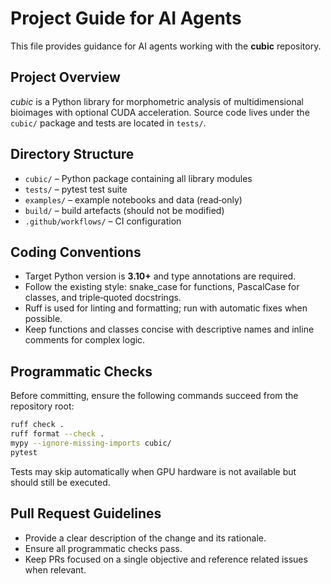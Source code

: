 # Project Guide for AI Agents

This file provides guidance for AI agents working with the **cubic** repository.

## Project Overview

*cubic* is a Python library for morphometric analysis of multidimensional bioimages with optional CUDA acceleration.  Source code lives under the `cubic/` package and tests are located in `tests/`.

## Directory Structure

- `cubic/` – Python package containing all library modules
- `tests/` – pytest test suite
- `examples/` – example notebooks and data (read‑only)
- `build/` – build artefacts (should not be modified)
- `.github/workflows/` – CI configuration

## Coding Conventions

- Target Python version is **3.10+** and type annotations are required.
- Follow the existing style: snake_case for functions, PascalCase for classes, and triple‑quoted docstrings.
- Ruff is used for linting and formatting; run with automatic fixes when possible.
- Keep functions and classes concise with descriptive names and inline comments for complex logic.

## Programmatic Checks

Before committing, ensure the following commands succeed from the repository root:

```bash
ruff check .
ruff format --check .
mypy --ignore-missing-imports cubic/
pytest
```

Tests may skip automatically when GPU hardware is not available but should still be executed.

## Pull Request Guidelines

- Provide a clear description of the change and its rationale.
- Ensure all programmatic checks pass.
- Keep PRs focused on a single objective and reference related issues when relevant.

